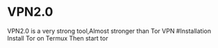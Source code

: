 # VPN2.0
VPN2.0 is a very strong tool,Almost stronger than Tor VPN
#Installation
Install Tor on Termux
Then start tor
